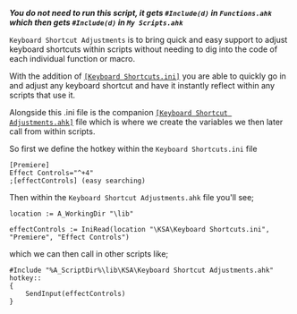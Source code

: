 _**You do not need to run this script, it gets `#Include(d)` in `Functions.ahk` which then gets `#Include(d)` in `My Scripts.ahk`**_

`Keyboard Shortcut Adjustments` is to bring quick and easy support to adjust keyboard shortcuts within scripts without needing to dig into the code of each individual function or macro.

With the addition of [`[Keyboard Shortcuts.ini]`](https://github.com/Tomshiii/ahk/blob/main/lib/KSA/Keyboard%20Shortcuts.ini) you are able to quickly go in and adjust any keyboard shortcut and have it instantly reflect within any scripts that use it.

Alongside this .ini file is the companion [`[Keyboard Shortcut Adjustments.ahk]`](https://github.com/Tomshiii/ahk/blob/main/lib/KSA/Keyboard%20Shortcut%20Adjustments.ahk) file which is where we create the variables we then later call from within scripts.

So first we define the hotkey within the `Keyboard Shortcuts.ini` file
```autohotkey
[Premiere]
Effect Controls="^+4"
;[effectControls] (easy searching)
```
Then within the `Keyboard Shortcut Adjustments.ahk` file you'll see;
```autohotkey
location := A_WorkingDir "\lib"

effectControls := IniRead(location "\KSA\Keyboard Shortcuts.ini", "Premiere", "Effect Controls")
```
which we can then call in other scripts like;
```autohotkey
#Include "%A_ScriptDir%\lib\KSA\Keyboard Shortcut Adjustments.ahk"
hotkey::
{
    SendInput(effectControls)
}
```